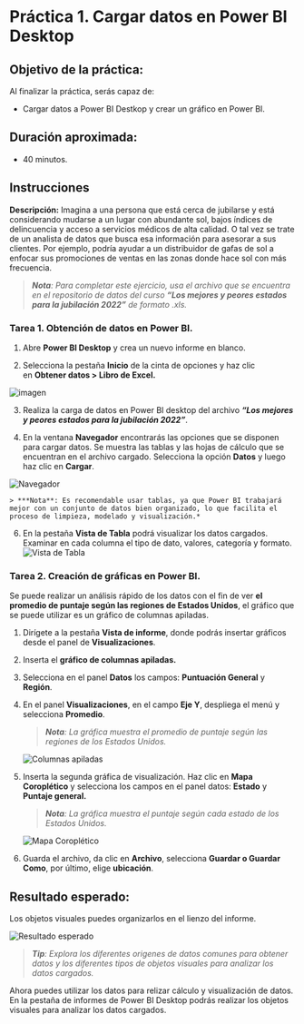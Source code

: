 # Práctica 1. Cargar datos en Power BI Desktop

## Objetivo de la práctica:

Al finalizar la práctica, serás capaz de:

- Cargar datos a Power BI Destkop y crear un gráfico en Power BI.

## Duración aproximada:

- 40 minutos.

## Instrucciones 

**Descripción:** Imagina a una persona que está cerca de jubilarse y está considerando mudarse a un lugar con abundante sol, bajos índices de delincuencia y acceso a servicios médicos de alta calidad. O tal vez se trate de un analista de datos que busca esa información para asesorar a sus clientes. Por ejemplo, podría ayudar a un distribuidor de gafas de sol a enfocar sus promociones de ventas en las zonas donde hace sol con más frecuencia.

 > ***Nota**: Para completar este ejercicio, usa el archivo que se encuentra en el repositorio de datos del curso **_“Los mejores y peores estados para la jubilación 2022”_** de formato .xls.*

### Tarea 1. Obtención de datos en Power BI.

1. Abre **Power BI Desktop** y crea un nuevo informe en blanco.

2. Selecciona la pestaña **Inicio** de la cinta de opciones y haz clic en **Obtener datos > Libro de Excel.**
   
![imagen](../images/Capitulo1/img1.png)

3. Realiza la carga de datos en Power BI desktop del archivo **_“Los mejores y peores estados para la jubilación 2022”_**.

5. En la ventana **Navegador** encontrarás las opciones que se disponen para cargar datos. Se muestra las tablas y las hojas de cálculo que se encuentran en el archivo cargado. Selecciona la opción **Datos** y luego haz clic en **Cargar**.

![Navegador](../images/Capitulo1/img2.png)

    > ***Nota**: Es recomendable usar tablas, ya que Power BI trabajará mejor con un conjunto de datos bien organizado, lo que facilita el proceso de limpieza, modelado y visualización.*

6. En la pestaña **Vista de Tabla** podrá visualizar los datos cargados. Examinar en cada columna el tipo de dato, valores, categoría y formato.
![Vista de Tabla](../images/Capitulo1/img3.png)

### Tarea 2. Creación de gráficas en Power BI.

Se puede realizar un análisis rápido de los datos con el fin de ver **el promedio de puntaje según las regiones de Estados Unidos**, el gráfico que se puede utilizar es un gráfico de columnas apiladas.

1. Dirígete a la pestaña **Vista de informe**, donde podrás insertar gráficos desde el panel de **Visualizaciones**.

2. Inserta el **gráfico de columnas apiladas.**

3. Selecciona en el panel **Datos** los campos: **Puntuación General** y **Región**.

4. En el panel **Visualizaciones**, en el campo **Eje Y**, despliega el menú y selecciona **Promedio**.

    > ***Nota**: La gráfica muestra el promedio de puntaje según las regiones de los Estados Unidos.*

    ![Columnas apiladas](../images/Capitulo1/img4.png)

5. Inserta la segunda gráfica de visualización. Haz clic en **Mapa Coroplético** y selecciona los campos en el panel datos: **Estado** y **Puntaje general.**

    >***Nota**: La gráfica muestra el puntaje según cada estado de los Estados Unidos.*

    ![Mapa Coroplético](../images/Capitulo1/img5.png)

6. Guarda el archivo, da clic en **Archivo**, selecciona **Guardar o Guardar Como**, por último, elige **ubicación**.
    
## Resultado esperado:

Los objetos visuales puedes organizarlos en el lienzo del informe.

![Resultado esperado](../images/Capitulo1/img6.png)

>***Tip**: Explora los diferentes origenes de datos comunes para obtener datos y los diferentes tipos de objetos visuales para analizar los datos cargados.*

Ahora puedes utilizar los datos para relizar cálculo y visualización de datos. En la pestaña de informes de Power BI Desktop podrás realizar los objetos visuales para analizar los datos cargados.
